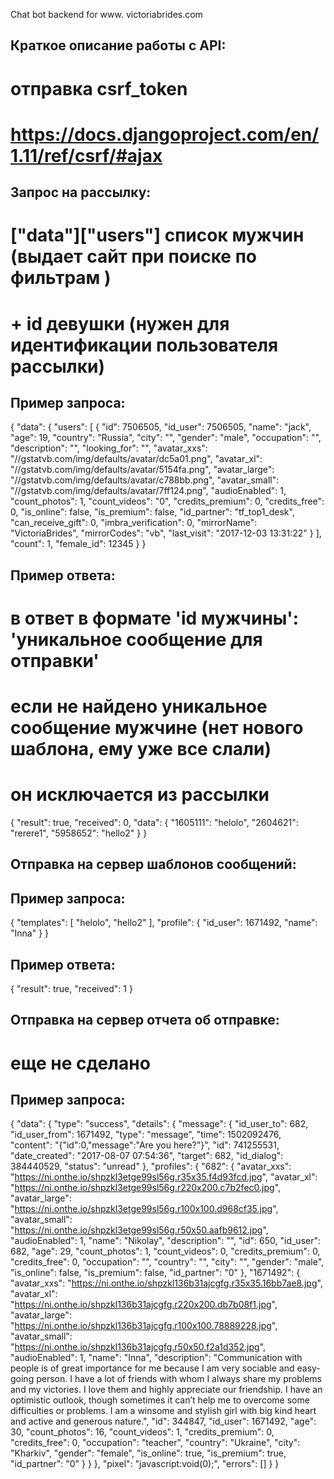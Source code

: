 ﻿Chat bot backend for www. victoriabrides.com

Краткое описание работы с API:
-------------------------------------------
# отправка csrf_token
# https://docs.djangoproject.com/en/1.11/ref/csrf/#ajax

Запрос на рассылку:
---------------------------------------------------
# ["data"]["users"] список мужчин (выдает сайт при поиске по фильтрам )
# + id девушки (нужен для идентификации пользователя рассылки)

Пример запроса:
----------------

{
  "data": {
    "users": [
      {
        "id": 7506505,
        "id_user": 7506505,
        "name": "jack",
        "age": 19,
        "country": "Russia",
        "city": "",
        "gender": "male",
        "occupation": "",
        "description": "",
        "looking_for": "",
        "avatar_xxs": "//gstatvb.com/img/defaults/avatar/dc5a01.png",
        "avatar_xl": "//gstatvb.com/img/defaults/avatar/5154fa.png",
        "avatar_large": "//gstatvb.com/img/defaults/avatar/c788bb.png",
        "avatar_small": "//gstatvb.com/img/defaults/avatar/7ff124.png",
        "audioEnabled": 1,
        "count_photos": 1,
        "count_videos": "0",
        "credits_premium": 0,
        "credits_free": 0,
        "is_online": false,
        "is_premium": false,
        "id_partner": "tf_top1_desk",
        "can_receive_gift": 0,
        "imbra_verification": 0,
        "mirrorName": "VictoriaBrides",
        "mirrorCodes": "vb",
        "last_visit": "2017-12-03 13:31:22"
      }
    ],
    "count": 1,
    "female_id": 12345
  }
}



Пример ответа:
-----------
# в ответ в формате 'id мужчины': 'уникальное сообщение для отправки'
# если не найдено уникальное сообщение мужчине (нет нового шаблона, ему уже все слали)
# он исключается из рассылки

{
  "result": true,
  "received": 0,
  "data": {
    "1605111": "helolo",
    "2604621": "rerere1",
    "5958652": "hello2"
  }
}


Отправка на сервер шаблонов сообщений: 
-----------------------------------

Пример запроса:
-----------

{
  "templates": [
    "helolo",
    "hello2"
  ],
  "profile": {
    "id_user": 1671492,
    "name": "Inna"
  }
}

Пример ответа:
-----------

{
  "result": true,
  "received": 1
}


Отправка на сервер отчета об отправке: 
-----------------------------------
# еще не сделано

Пример запроса:
-----------

{
  "data": {
    "type": "success",
    "details": {
      "message": {
        "id_user_to": 682,
        "id_user_from": 1671492,
        "type": "message",
        "time": 1502092476,
        "content": "{\"id\":0,\"message\":\"Are you here?\"}",
        "id": 741255531,
        "date_created": "2017-08-07 07:54:36",
        "target": 682,
        "id_dialog": 384440529,
        "status": "unread"
      },
      "profiles": {
        "682": {
          "avatar_xxs": "https://ni.onthe.io/shpzkl3etge99sl56g.r35x35.f4d93fcd.jpg",
          "avatar_xl": "https://ni.onthe.io/shpzkl3etge99sl56g.r220x200.c7b2fec0.jpg",
          "avatar_large": "https://ni.onthe.io/shpzkl3etge99sl56g.r100x100.d968cf35.jpg",
          "avatar_small": "https://ni.onthe.io/shpzkl3etge99sl56g.r50x50.aafb9612.jpg",
          "audioEnabled": 1,
          "name": "Nikolay",
          "description": "",
          "id": 650,
          "id_user": 682,
          "age": 29,
          "count_photos": 1,
          "count_videos": 0,
          "credits_premium": 0,
          "credits_free": 0,
          "occupation": "",
          "country": "",
          "city": "",
          "gender": "male",
          "is_online": false,
          "is_premium": false,
          "id_partner": "0"
        },
        "1671492": {
          "avatar_xxs": "https://ni.onthe.io/shpzkl136b31ajcgfg.r35x35.16bb7ae8.jpg",
          "avatar_xl": "https://ni.onthe.io/shpzkl136b31ajcgfg.r220x200.db7b08f1.jpg",
          "avatar_large": "https://ni.onthe.io/shpzkl136b31ajcgfg.r100x100.78889228.jpg",
          "avatar_small": "https://ni.onthe.io/shpzkl136b31ajcgfg.r50x50.f2a1d352.jpg",
          "audioEnabled": 1,
          "name": "Inna",
          "description": "Communication with people is of great importance for me because I am very sociable and easy-going person. I have a lot of friends with whom I always share my problems and my victories. I love them and highly appreciate our friendship. I have an optimistic outlook, though sometimes it can’t help me to overcome some difficulties or problems. I am a winsome and stylish girl with big kind heart and active and generous nature.",
          "id": 344847,
          "id_user": 1671492,
          "age": 30,
          "count_photos": 16,
          "count_videos": 1,
          "credits_premium": 0,
          "credits_free": 0,
          "occupation": "teacher",
          "country": "Ukraine",
          "city": "Kharkiv",
          "gender": "female",
          "is_online": true,
          "is_premium": true,
          "id_partner": "0"
        }
      }
    },
    "pixel": "javascript:void(0);",
    "errors": []
  }
}
